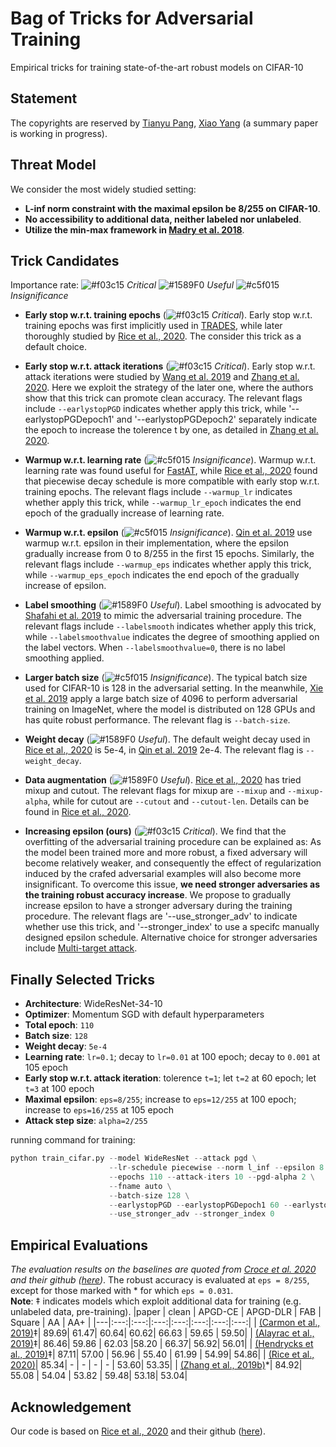 # Bag of Tricks for Adversarial Training
Empirical tricks for training state-of-the-art robust models on CIFAR-10

## Statement
The copyrights are reserved by [Tianyu Pang](http://ml.cs.tsinghua.edu.cn/~tianyu/), [Xiao Yang](https://github.com/ShawnXYang) (a summary paper is working in progress).

## Threat Model
We consider the most widely studied setting:
- **L-inf norm constraint with the maximal epsilon be 8/255 on CIFAR-10**.
- **No accessibility to additional data, neither labeled nor unlabeled**.
- **Utilize the min-max framework in [Madry et al. 2018](https://arxiv.org/abs/1706.06083)**.

## Trick Candidates
Importance rate: ![#f03c15](https://via.placeholder.com/15/f03c15/000000?text=+) *Critical*  ![#1589F0](https://via.placeholder.com/15/1589F0/000000?text=+) *Useful*  ![#c5f015](https://via.placeholder.com/15/c5f015/000000?text=+) *Insignificance*

- **Early stop w.r.t. training epochs** (![#f03c15](https://via.placeholder.com/15/f03c15/000000?text=+) *Critical*).
Early stop w.r.t. training epochs was first implicitly used in [TRADES](https://arxiv.org/abs/1901.08573), while later thoroughly studied by [Rice et al., 2020](https://arxiv.org/abs/2002.11569). The consider this trick as a default choice.

- **Early stop w.r.t. attack iterations** (![#f03c15](https://via.placeholder.com/15/f03c15/000000?text=+) *Critical*). Early stop w.r.t. attack iterations were studied by [Wang et al. 2019](proceedings.mlr.press/v97/wang19i/wang19i.pdf) and [Zhang et al. 2020](https://arxiv.org/abs/2002.11242). Here we exploit the strategy of the later one, where the authors show that this trick can promote clean accuracy. The relevant flags include `--earlystopPGD` indicates whether apply this trick, while '--earlystopPGDepoch1' and '--earlystopPGDepoch2' separately indicate the epoch to increase the tolerence t by one, as detailed in [Zhang et al. 2020](https://arxiv.org/abs/2002.11242).

- **Warmup w.r.t. learning rate** (![#c5f015](https://via.placeholder.com/15/c5f015/000000?text=+) *Insignificance*). Warmup w.r.t. learning rate was found useful for [FastAT](https://arxiv.org/abs/2001.03994), while [Rice et al., 2020](https://arxiv.org/abs/2002.11569) found that piecewise decay schedule is more compatible with early stop w.r.t. training epochs. The relevant flags include `--warmup_lr` indicates whether apply this trick, while `--warmup_lr_epoch` indicates the end epoch of the gradually increase of learning rate.

- **Warmup w.r.t. epsilon** (![#c5f015](https://via.placeholder.com/15/c5f015/000000?text=+) *Insignificance*). [Qin et al. 2019](https://arxiv.org/abs/1907.02610) use warmup w.r.t. epsilon in their implementation, where the epsilon gradually increase from 0 to 8/255 in the first 15 epochs. Similarly, the relevant flags include `--warmup_eps` indicates whether apply this trick, while `--warmup_eps_epoch` indicates the end epoch of the gradually increase of epsilon.

- **Label smoothing** (![#1589F0](https://via.placeholder.com/15/1589F0/000000?text=+) *Useful*). Label smoothing is advocated by [Shafahi et al. 2019](https://arxiv.org/abs/1910.11585) to mimic the adversarial training procedure. The relevant flags include `--labelsmooth` indicates whether apply this trick, while `--labelsmoothvalue` indicates the degree of smoothing applied on the label vectors. When `--labelsmoothvalue=0`, there is no label smoothing applied. 

- **Larger batch size** (![#c5f015](https://via.placeholder.com/15/c5f015/000000?text=+) *Insignificance*). The typical batch size used for CIFAR-10 is 128 in the adversarial setting. In the meanwhile, [Xie et al. 2019](https://arxiv.org/pdf/1812.03411.pdf) apply a large batch size of 4096 to perform adversarial training on ImageNet, where the model is distributed on 128 GPUs and has quite robust performance. The relevant flag is `--batch-size`.

- **Weight decay** (![#1589F0](https://via.placeholder.com/15/1589F0/000000?text=+) *Useful*). The default weight decay used in [Rice et al., 2020](https://arxiv.org/abs/2002.11569) is 5e-4, in [Qin et al. 2019](https://arxiv.org/abs/1907.02610) 2e-4. The relevant flag is `--weight_decay`.

- **Data augmentation** (![#1589F0](https://via.placeholder.com/15/1589F0/000000?text=+) *Useful*). [Rice et al., 2020](https://arxiv.org/abs/2002.11569) has tried mixup and cutout. The relevant flags for mixup are `--mixup` and `--mixup-alpha`, while for cutout are `--cutout` and `--cutout-len`. Details can be found in [Rice et al., 2020](https://arxiv.org/abs/2002.11569).

- **Increasing epsilon (ours)** (![#f03c15](https://via.placeholder.com/15/f03c15/000000?text=+) *Critical*). We find that the overfitting of the adversarial training procedure can be explained as: As the model been trained more and more robust, a fixed adversary will become relatively weaker, and consequently the effect of regularization induced by the crafed adversarial examples will also become more insignificant. To overcome this issue, **we need stronger adversaries as the training robust accuracy increase**. We propose to gradually increase epsilon to have a stronger adversary during the training procedure. The relevant flags are '--use_stronger_adv' to indicate whether use this trick, and '--stronger_index' to use a specifc manually designed epsilon schedule. Alternative choice for stronger adversaries include [Multi-target attack](https://arxiv.org/abs/1910.09338).

## Finally Selected Tricks
- **Architecture**: WideResNet-34-10
- **Optimizer**: Momentum SGD with default hyperparameters
- **Total epoch**: `110`
- **Batch size**: `128`
- **Weight decay**: `5e-4`
- **Learning rate**: `lr=0.1`; decay to `lr=0.01` at 100 epoch; decay to `0.001` at 105 epoch
- **Early stop w.r.t. attack iteration**: tolerence `t=1`; let `t=2` at 60 epoch; let `t=3` at 100 epoch
- **Maximal epsilon**: `eps=8/255`; increase to `eps=12/255` at 100 epoch; increase to `eps=16/255` at 105 epoch
- **Attack step size**: `alpha=2/255` 

running command for training:
```python
python train_cifar.py --model WideResNet --attack pgd \
                      --lr-schedule piecewise --norm l_inf --epsilon 8 \
                      --epochs 110 --attack-iters 10 --pgd-alpha 2 \
                      --fname auto \
                      --batch-size 128 \
                      --earlystopPGD --earlystopPGDepoch1 60 --earlystopPGDepoch2 100 \
                      --use_stronger_adv --stronger_index 0
```

## Empirical Evaluations
*The evaluation results on the baselines are quoted from [Croce et al. 2020](https://arxiv.org/abs/2003.01690) and their github ([here](https://github.com/fra31/auto-attack))*.
The robust accuracy is evaluated at `eps = 8/255`, except for those marked with * for which `eps = 0.031`.\
**Note**: ‡ indicates models which exploit additional data for training (e.g. unlabeled data, pre-training).
|paper           | clean         | APGD-CE | APGD-DLR | FAB | Square | AA  | AA+ |
|---|:---:|:---:|:---:|:---:|:---:|:---:|:---:|
| [(Carmon et al., 2019)](https://arxiv.org/abs/1905.13736)‡| 89.69| 61.47| 60.64| 60.62| 66.63 | 59.65 | 59.50|
| [(Alayrac et al., 2019)](https://arxiv.org/abs/1905.13725)‡| 86.46| 59.86 | 62.03 |58.20 | 66.37| 56.92| 56.01|
| [(Hendrycks et al., 2019)](https://arxiv.org/abs/1901.09960)‡| 87.11| 57.00 | 56.96 | 55.40 | 61.99 | 54.99| 54.86|
| [(Rice et al., 2020)](https://arxiv.org/abs/2002.11569)| 85.34| - | - | - | - | 53.60| 53.35|
| [(Zhang et al., 2019b)](https://arxiv.org/abs/1901.08573)\*| 84.92| 55.08 | 54.04 | 53.82 | 59.48| 53.18| 53.04|

## Acknowledgement
Our code is based on [Rice et al., 2020](https://arxiv.org/abs/2002.11569) and their github ([here](https://github.com/locuslab/robust_overfitting)).
